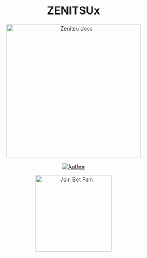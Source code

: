 <h1 align="center"> ZENITSUx  </h1>

<p align="center">
  <a href="https://chat.whatsapp.com/Lc4EKJWWspeHRhejHSUfYL?mode=r_c">
    <img alt="Zenitsu docs" height="350" src="https://files.catbox.moe/e8yl8v.jpg">
  </a>
</p>


</a>
</p>
<p align="center">
<a href="https://chat.whatsapp.com/Lc4EKJWWspeHRhejHSUfYL?mode=r_c"><img title="Author" src="BOT FAM -darkgreen://img.shields.io/badge/botfam-darkgreen?style=for-the-badge&logo=whatsapp"></a>
<p/>

<p align="center">
  <a href="https://raganork.site">
    <img src="https://i.ibb.co/fVWcycPc/get-join-bot-fam" alt="Join Bot Fam" width="200"/>
  </a>
</p>

